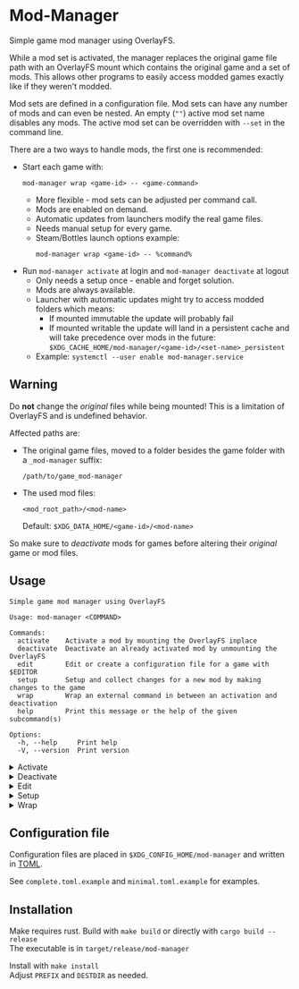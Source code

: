 # Mod-Manager

Simple game mod manager using OverlayFS.

While a mod set is activated, the manager replaces the original game file path with an OverlayFS mount which contains the original game and a set of mods.
This allows other programs to easily access modded games exactly like if they weren't modded.

Mod sets are defined in a configuration file.
Mod sets can have any number of mods and can even be nested.
An empty (`""`) active mod set name disables any mods.
The active mod set can be overridden with `--set` in the command line.

There are a two ways to handle mods, the first one is recommended:
* Start each game with:
  ~~~ text
  mod-manager wrap <game-id> -- <game-command>
  ~~~
  * More flexible - mod sets can be adjusted per command call.
  * Mods are enabled on demand.
  * Automatic updates from launchers modify the real game files.
  * Needs manual setup for every game.
  * Steam/Bottles launch options example:
    ~~~ text
    mod-manager wrap <game-id> -- %command%
    ~~~
* Run `mod-manager activate` at login and `mod-manager deactivate` at logout
  * Only needs a setup once - enable and forget solution.
  * Mods are always available.
  * Launcher with automatic updates might try to access modded folders which means:
    * If mounted immutable the update will probably fail
    * If mounted writable the update will land in a persistent cache and will take precedence over mods in the future:<br>
      `$XDG_CACHE_HOME/mod-manager/<game-id>/<set-name>_persistent`
  * Example: `systemctl --user enable mod-manager.service`

## Warning

Do **not** change the *original* files while being mounted! This is a limitation of OverlayFS and is undefined behavior.

Affected paths are:
* The original game files, moved to a folder besides the game folder with a `_mod-manager` suffix:<br>
  ~~~ text
  /path/to/game_mod-manager
  ~~~
* The used mod files:
  ~~~ text
  <mod_root_path>/<mod-name>
  ~~~
  Default: `$XDG_DATA_HOME/<game-id>/<mod-name>`

So make sure to *deactivate* mods for games before altering their *original* game or mod files.

## Usage

~~~
Simple game mod manager using OverlayFS

Usage: mod-manager <COMMAND>

Commands:
  activate    Activate a mod by mounting the OverlayFS inplace
  deactivate  Deactivate an already activated mod by unmounting the OverlayFS
  edit        Edit or create a configuration file for a game with $EDITOR
  setup       Setup and collect changes for a new mod by making changes to the game
  wrap        Wrap an external command in between an activation and deactivation
  help        Print this message or the help of the given subcommand(s)

Options:
  -h, --help     Print help
  -V, --version  Print version
~~~
<details><summary>Activate</summary>

~~~
Activate a mod by mounting the OverlayFS inplace

Usage: mod-manager activate [OPTIONS] [GAME]

Arguments:
  [GAME]  Identifier matching the config file

Options:
      --set <SET>  Override the "active_set" of the config file. Only applies when GAME is specified
      --writable   Mount with write access. Only applies when GAME is specified
  -h, --help       Print help
~~~
</details>
<details><summary>Deactivate</summary>

~~~
Deactivate an already activated mod by unmounting the OverlayFS

Usage: mod-manager deactivate [GAME]

Arguments:
  [GAME]  Identifier matching the config file

Options:
  -h, --help  Print help
~~~
</details>
<details><summary>Edit</summary>

~~~
Edit or create a configuration file for a game with $EDITOR

Usage: mod-manager edit <GAME>

Arguments:
  <GAME>  Identifier matching the config file. Can be a new identifier

Options:
      --path <PATH>  Populates the "path" variable in a new config file
  -h, --help  Print help
~~~
</details>
<details><summary>Setup</summary>

~~~
Setup and collect changes for a new mod by making changes to the game

Usage: mod-manager setup [OPTIONS] <GAME> <MOD>

Arguments:
  <GAME>  Identifier matching the config file. Can be a new identifier if PATH is also available.
  <MOD>   New identifier for the mod

Options:
      --path <PATH>  Creates a new config file for the game found in PATH
      --set <SET>    Override the "active_set" of the config file
  -h, --help         Print help
~~~

This directive is a bit special and needs some additional explanation. It is intended for single usage and simplifies the creation process of new configs or mods.

1. Two possibilities:
    * The config file doesn't exist yet:<br>
      The `--path="/path/to/game/files"` argument is needed. A new dummy config file will be created.
    * The config file exists already:<br>
      For this directive the only required value in the config file is the `path = "/to/the/game"`.
1. Run `mod-manager setup <game-id> <new-mod-name>`
1. Now the changes can be made to the game, e.g. dropping files or folders into the games directory structure or executing an addon installer.
1. When done press *Enter* and you'll find only the changes (basically the plain mod) in the `<mod_root_path>/<mod-name>`<br>
    Defaults to `$XDG_DATA_HOME/<game-id>/<mod-name>`
1. You can now add `<mod-name>` in your configuration file to sets.
</details>
<details><summary>Wrap</summary>

~~~
Wrap an external command in between an activation and deactivation

Usage: mod-manager wrap [OPTIONS] <GAME> -- [COMMAND]...

Arguments:
  <GAME>        Identifier matching the config file
  [COMMAND]...  Command to wrap around to

Options:
      --set <SET>  Override the "active_set" of the config file
      --writable   Mount with write access
  -h, --help       Print help
~~~
</details>

## Configuration file

Configuration files are placed in `$XDG_CONFIG_HOME/mod-manager` and written in [TOML](https://toml.io/en/latest).

See `complete.toml.example` and `minimal.toml.example` for examples.

## Installation
Make requires rust.
Build with `make build` or directly with `cargo build --release`<br>
The executable is in `target/release/mod-manager`

Install with `make install`<br>
Adjust `PREFIX` and `DESTDIR` as needed.

